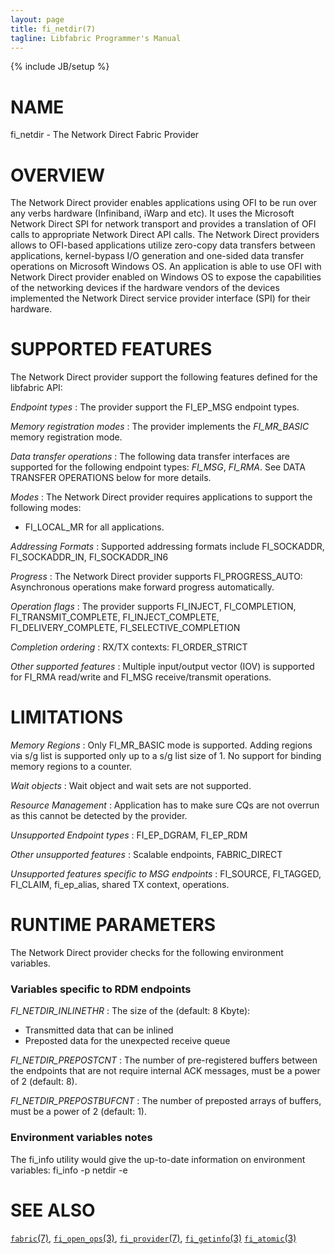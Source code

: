 ```yaml
---
layout: page
title: fi_netdir(7)
tagline: Libfabric Programmer's Manual
---
```

{% include JB/setup %}

# NAME

fi_netdir \- The Network Direct Fabric Provider

# OVERVIEW

The Network Direct provider enables applications using OFI to be run over
any verbs hardware (Infiniband, iWarp and etc). It uses the Microsoft Network
Direct SPI for network transport and provides a translation of OFI calls to
appropriate Network Direct API calls.
The Network Direct providers allows to OFI-based applications utilize
zero-copy data transfers between applications, kernel-bypass I/O generation and
one-sided data transfer operations on Microsoft Windows OS.
An application is able to use OFI with Network Direct provider enabled on
Windows OS to expose the capabilities of the networking devices if the hardware
vendors of the devices implemented the Network Direct service provider interface
(SPI) for their hardware.

# SUPPORTED FEATURES

The Network Direct provider support the following features defined for the
libfabric API:

*Endpoint types*
: The provider support the FI_EP_MSG endpoint types.

*Memory registration modes*
: The provider implements the *FI_MR_BASIC* memory registration mode.

*Data transfer operations*
: The following data transfer interfaces are supported for the following
  endpoint types: *FI_MSG*, *FI_RMA*.  See DATA TRANSFER OPERATIONS below
  for more details.

*Modes*
: The Network Direct provider requires applications to support
  the following modes:
  * FI_LOCAL_MR for all applications.

*Addressing Formats*
: Supported addressing formats include FI_SOCKADDR, FI_SOCKADDR_IN, FI_SOCKADDR_IN6

*Progress*
: The Network Direct provider supports FI_PROGRESS_AUTO: Asynchronous operations
  make forward progress automatically.

*Operation flags*
: The provider supports FI_INJECT, FI_COMPLETION, FI_TRANSMIT_COMPLETE,
  FI_INJECT_COMPLETE, FI_DELIVERY_COMPLETE, FI_SELECTIVE_COMPLETION

*Completion ordering*
: RX/TX contexts: FI_ORDER_STRICT

*Other supported features*
: Multiple input/output vector (IOV) is supported for FI_RMA read/write and
  FI_MSG receive/transmit operations.

# LIMITATIONS

*Memory Regions*
: Only FI_MR_BASIC mode is supported. Adding regions via s/g list is
  supported only up to a s/g list size of 1. No support for binding memory
  regions to a counter.

*Wait objects*
: Wait object and wait sets are not supported.

*Resource Management*
: Application has to make sure CQs are not overrun as this cannot be detected
  by the provider.

*Unsupported Endpoint types*
: FI_EP_DGRAM, FI_EP_RDM

*Other unsupported features*
: Scalable endpoints, FABRIC_DIRECT

*Unsupported features specific to MSG endpoints*
: FI_SOURCE, FI_TAGGED, FI_CLAIM, fi_ep_alias, shared TX context, operations.

# RUNTIME PARAMETERS

The Network Direct provider checks for the following environment variables.

### Variables specific to RDM endpoints

*FI_NETDIR_INLINETHR*
: The size of the (default: 8 Kbyte):
  * Transmitted data that can be inlined
  * Preposted data for the unexpected receive queue

*FI_NETDIR_PREPOSTCNT*
: The number of pre-registered buffers between the endpoints that are not require
  internal ACK messages, must be a power of 2 (default: 8).

*FI_NETDIR_PREPOSTBUFCNT*
: The number of preposted arrays of buffers, must be a power of 2 (default: 1).

### Environment variables notes
The fi_info utility would give the up-to-date information on environment variables:
fi_info -p netdir -e

# SEE ALSO

[`fabric`(7)](fabric.7.html),
[`fi_open_ops`(3)](fi_open_ops.3.html),
[`fi_provider`(7)](fi_provider.7.html),
[`fi_getinfo`(3)](fi_getinfo.3.html)
[`fi_atomic`(3)](fi_atomic.3.html)
